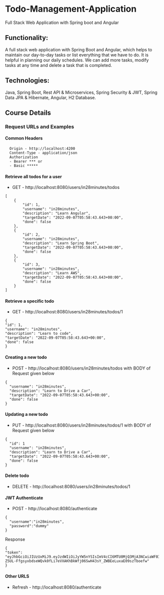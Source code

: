 # Todo-Management-Application
Full Stack Web Application with Spring boot and Angular

## Functionality:
A full stack web application with Spring Boot and Angular, which helps to maintain our day-to-day 
tasks or list everything that we have to do. It is helpful in planning our daily schedules. We can add more tasks, 
modify tasks at any time and delete a task that is completed.
## Technologies: 
Java, Spring Boot, Rest API & Microservices, Spring Security & JWT, Spring Data JPA & Hibernate, Angular, H2 Database.

## Course Details
### Request URLs and Examples
#### Common Headers
```
  Origin - http://localhost:4200
  Content-Type - application/json
  Authorization 
  - Bearer *** or
  - Basic *****
```

#### Retrieve all todos for a user
- GET - http://localhost:8080/users/in28minutes/todos
```
[
    {
        "id": 1,
        "username": "in28minutes",
        "description": "Learn Angular",
        "targetDate": "2022-09-07T05:58:43.643+00:00",
        "done": false
    },
    {
        "id": 2,
        "username": "in28minutes",
        "description": "Learn Spring Boot",
        "targetDate": "2022-09-07T05:58:43.643+00:00",
        "done": false
    },
    {
        "id": 3,
        "username": "in28minutes",
        "description": "Learn AWS",
        "targetDate": "2022-09-07T05:58:43.643+00:00",
        "done": false
    }
]

```

#### Retrieve a specific todo
- GET - http://localhost:8080/users/in28minutes/todos/1
```
{
"id": 1,
"username": "in28minutes",
"description": "Learn to code",
"targetDate": "2022-09-07T05:58:43.643+00:00",
"done": false
}
```

#### Creating a new todo
- POST - http://localhost:8080/users/in28minutes/todos with BODY of Request given below
```
{
  "username": "in28minutes",
  "description": "Learn to Drive a Car",
  "targetDate": "2022-09-07T05:58:43.643+00:00",
  "done": false
}
```

#### Updating a new todo
- PUT - http://localhost:8080/users/in28minutes/todos/1 with BODY of Request given below
```
{
  "id": 1
  "username": "in28minutes",
  "description": "Learn to Drive a Car",
  "targetDate": "2022-09-07T05:58:43.643+00:00",
  "done": false
}
```

#### Delete todo
- DELETE - http://localhost:8080/users/in28minutes/todos/1

#### JWT Authenticate
- POST - http://localhost:8080/authenticate
```
{
  "username":"in28minutes",
  "password":"dummy"
}
```
Response
```
{
"token": "eyJhbGciOiJIUzUxMiJ9.eyJzdWIiOiJyYW5nYSIsImV4cCI6MTU0MjQ3MjA3NCwiaWF0IjoxNTQxODY3Mjc0fQ.kD6UJQyxjSPMzAhoTJRr-Z5UL-FfgsyxbdseWQvk0fLi7eVXAKhBkWfj06SwH43sY_ZWBEeLuxaE09szTboefw"
}
```
#### Other URLS

- Refresh - http://localhost:8080/authenticate
